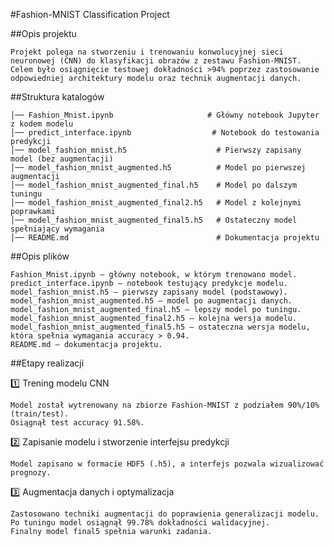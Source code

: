 #Fashion-MNIST Classification Project

##Opis projektu

    Projekt polega na stworzeniu i trenowaniu konwolucyjnej sieci neuronowej (CNN) do klasyfikacji obrazów z zestawu Fashion-MNIST. Celem było osiągnięcie testowej dokładności >94% poprzez zastosowanie odpowiedniej architektury modelu oraz technik augmentacji danych.

##Struktura katalogów

    
    │── Fashion_Mnist.ipynb                     # Główny notebook Jupyter z kodem modelu
    │── predict_interface.ipynb                  # Notebook do testowania predykcji
    │── model_fashion_mnist.h5                    # Pierwszy zapisany model (bez augmentacji)
    │── model_fashion_mnist_augmented.h5          # Model po pierwszej augmentacji
    │── model_fashion_mnist_augmented_final.h5    # Model po dalszym tuningu
    │── model_fashion_mnist_augmented_final2.h5   # Model z kolejnymi poprawkami
    │── model_fashion_mnist_augmented_final5.h5   # Ostateczny model spełniający wymagania
    │── README.md                                 # Dokumentacja projektu
      

##Opis plików

    Fashion_Mnist.ipynb – główny notebook, w którym trenowano model.
    predict_interface.ipynb – notebook testujący predykcje modelu.
    model_fashion_mnist.h5 – pierwszy zapisany model (podstawowy).
    model_fashion_mnist_augmented.h5 – model po augmentacji danych.
    model_fashion_mnist_augmented_final.h5 – lepszy model po tuningu.
    model_fashion_mnist_augmented_final2.h5 – kolejna wersja modelu.
    model_fashion_mnist_augmented_final5.h5 – ostateczna wersja modelu, która spełnia wymagania accuracy > 0.94.
    README.md – dokumentacja projektu.

##Etapy realizacji

1️⃣ Trening modelu CNN

    Model został wytrenowany na zbiorze Fashion-MNIST z podziałem 90%/10% (train/test).
    Osiągnął test accuracy 91.58%.

2️⃣ Zapisanie modelu i stworzenie interfejsu predykcji

    Model zapisano w formacie HDF5 (.h5), a interfejs pozwala wizualizować prognozy.

3️⃣ Augmentacja danych i optymalizacja

    Zastosowano techniki augmentacji do poprawienia generalizacji modelu.
    Po tuningu model osiągnął 99.78% dokładności walidacyjnej.
    Finalny model final5 spełnia warunki zadania.
